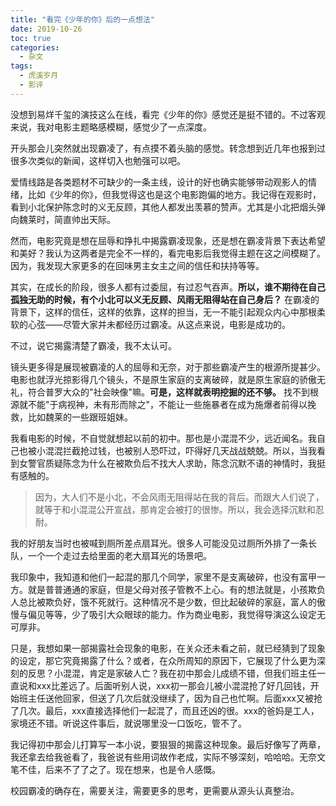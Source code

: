 ```yaml
---
title: "看完《少年的你》后的一点想法"
date: 2019-10-26
toc: true
categories:
  - 杂文
tags:
  - 虎溪岁月
  - 影评
---
```


没想到易烊千玺的演技这么在线，看完《少年的你》感觉还是挺不错的。不过客观来说，我对电影主题略感模糊，感觉少了一点深度。

开头那会儿突然就出现霸凌了，有点摸不着头脑的感觉。转念想到近几年也报到过很多次类似的新闻，这样切入也勉强可以吧。

爱情线路是各类题材不可缺少的一条主线，设计的好也确实能够带动观影人的情绪，比如《少年的你》，但我觉得这也是这个电影跑偏的地方。我记得在观影时，看到小北保护陈念时的义无反顾，其他人都发出羡慕的赞声。尤其是小北把烟头弹向魏莱时，简直帅出天际。

然而，电影究竟是想在屈辱和挣扎中揭露霸凌现象，还是想在霸凌背景下表达希望和美好？我认为这两者是完全不一样的，看完电影后我觉得主题在这之间模糊了。因为，我发现大家更多的在回味男主女主之间的信任和扶持等等。

其实，在成长的阶段，很多人都有过委屈，有过忍气吞声。**所以，谁不期待在自己孤独无助的时候，有个小北可以义无反顾、风雨无阻得站在自己身后？** 在霸凌的背景下，这样的信任，这样的依靠，这样的担当，无一不能引起观众内心中那根柔软的心弦——尽管大家并未都经历过霸凌。从这点来说，电影是成功的。

不过，说它揭露清楚了霸凌，我不太认可。

镜头更多得是展现被霸凌的人的屈辱和无奈，对于那些霸凌产生的根源所提甚少。电影也就浮光掠影得几个镜头，不是原生家庭的支离破碎，就是原生家庭的骄傲无礼，符合普罗大众的"社会映像"嘛。**可是，这样就表明挖掘的还不够。** 找不到根源就不能"于病视神，未有形而除之"，不能让一些施暴者在成为施爆者前得以挽救，比如魏莱的一些跟班姐妹。

我看电影的时候，不自觉就想起以前的初中。那也是小混混不少，远近闻名。我自己也被小混混拦截抢过钱，也被别人恐吓过，吓得好几天战战兢兢。所以，当我看到女警官质疑陈念为什么在被欺负后不找大人求助，陈念沉默不语的神情时，我挺有感触的。

> 因为，大人们不是小北，不会风雨无阻得站在我的背后。而跟大人们说了，就等于和小混混公开宣战，那肯定会被打的很惨。所以，我会选择沉默和忍耐。

我的好朋友当时也被喊到厕所差点扇耳光。很多人可能没见过厕所外排了一条长队，一个一个走过去给里面的老大扇耳光的场景吧。

我印象中，我知道和他们一起混的那几个同学，家里不是支离破碎，也没有富甲一方。就是普普通通的家庭，但是父母对孩子管教不上心。有的想法就是，小孩欺负人总比被欺负好，饿不死就行。这种情况不是少数，但比起破碎的家庭，富人的傲慢与偏见等等，少了吸引大众眼球的能力。作为商业电影，我觉得导演这么设定无可厚非。

只是，我想如果一部揭露社会现象的电影，在关众还未看之前，就已经猜到了现象的设定，那它究竟揭露了什么？或者，在众所周知的原因下，它展现了什么更为深刻的反思？小混混，肯定是家破人亡？我在初中那会儿成绩不错，但我们班主任一直说和xxx比差远了。后面听别人说，xxx初一那会儿被小混混抢了好几回钱，开始班主任送他回家，但送了几次后就没继续了，因为自己也忙啊。后面xxx又被抢了几次。最后，xxx直接选择他们一起混了，而且还凶的很。xxx的爸妈是工人，家境还不错。听说这件事后，就说哪里没一口饭吃，管不了。

我记得初中那会儿打算写一本小说，要狠狠的揭露这种现象。最后好像写了两章，我还拿去给我爸看了，我爸说有些用词故作老成，实际不够深刻，哈哈哈。无奈文笔不佳，后来不了了之了。现在想来，也是令人感慨。

校园霸凌的确存在，需要关注，需要更多的思考，更需要从源头认真整治。